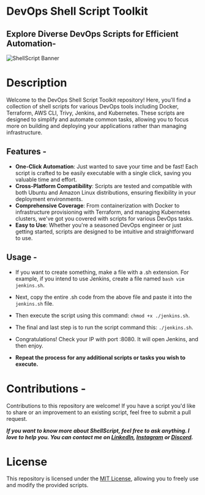 # DevOps Shell Script Toolkit 

## Explore Diverse DevOps Scripts for Efficient Automation-
![ShellScript Banner](https://i.ibb.co/YfqRBvJ/azfar-script-modified.png)

# Description
Welcome to the DevOps Shell Script Toolkit repository! Here, you'll find a collection of shell scripts for various DevOps tools including Docker, Terraform, AWS CLI, Trivy, Jenkins, and Kubernetes. These scripts are designed to simplify and automate common tasks, allowing you to focus more on building and deploying your applications rather than managing infrastructure.

## Features -

- **One-Click Automation**: Just wanted to save your time and be fast! Each script is crafted to be easily executable with a single click, saving you valuable time and effort.
- **Cross-Platform Compatibility**: Scripts are tested and compatible with both Ubuntu and Amazon Linux distributions, ensuring flexibility in your deployment environments.
- **Comprehensive Coverage**: From containerization with Docker to infrastructure provisioning with Terraform, and managing Kubernetes clusters, we've got you covered with scripts for various DevOps tasks.
- **Easy to Use**: Whether you're a seasoned DevOps engineer or just getting started, scripts are designed to be intuitive and straightforward to use.


## Usage -

  - If you want to create something, make a file with a .sh extension. For example, if you intend to use Jenkins, create a file named ``bash vim jenkins.sh``.
  - Next, copy the entire .sh code from the above file and paste it into the ```jenkins.sh``` file.
  - Then execute the script using this command: ```chmod +x ./jenkins.sh```.
  - The final and last step is to run the script command this: ```./jenkins.sh```.
  - Congratulations! Check your IP with port :8080. It will open Jenkins, and then enjoy.

  - **Repeat the process for any additional scripts or tasks you wish to execute.**

# Contributions -
Contributions to this repository are welcome! If you have a script you'd like to share or an improvement to an existing script, feel free to submit a pull request.

***If you want to know more about ShellScript, feel free to ask anything. I love to help you. You can contact me on [LinkedIn](https://linkedin.com/in/md-azfar-alam), [Instagram](https://instagram.com/azfarxx_/) or [Discord](https://discordapp.com/users/877531143610708028).***

# License
This repository is licensed under the [MIT License](LICENSE), allowing you to freely use and modify the provided scripts.

